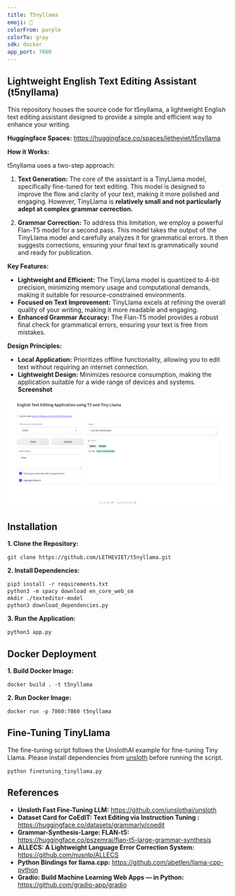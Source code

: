 ```yaml
---
title: T5nyllama
emoji: 🐳
colorFrom: purple
colorTo: gray
sdk: docker
app_port: 7860
---
```


## Lightweight English Text Editing Assistant (t5nyllama)

This repository houses the source code for t5nyllama, a lightweight English text editing assistant designed to provide a simple and efficient way to enhance your writing.

**Huggingface Spaces:**
https://huggingface.co/spaces/letheviet/t5nyllama

**How it Works:**

t5nyllama uses a two-step approach:

1. **Text Generation:** The core of the assistant is a TinyLlama model, specifically fine-tuned for text editing. This model is designed to improve the flow and clarity of your text, making it more polished and engaging. However, TinyLlama is **relatively small and not particularly adept at complex grammar correction.**

2. **Grammar Correction:** To address this limitation, we employ a powerful Flan-T5 model for a second pass. This model takes the output of the TinyLlama model and carefully analyzes it for grammatical errors. It then suggests corrections, ensuring your final text is grammatically sound and ready for publication.

**Key Features:**

- **Lightweight and Efficient:** The TinyLlama model is quantized to 4-bit precision, minimizing memory usage and computational demands, making it suitable for resource-constrained environments.
- **Focused on Text Improvement:** TinyLlama excels at refining the overall quality of your writing, making it more readable and engaging.
- **Enhanced Grammar Accuracy:** The Flan-T5 model provides a robust final check for grammatical errors, ensuring your text is free from mistakes.

**Design Principles:**

- **Local Application:** Prioritizes offline functionality, allowing you to edit text without requiring an internet connection.
- **Lightweight Design:** Minimizes resource consumption, making the application suitable for a wide range of devices and systems.
  **Screenshot**

![](./assets/screenshot.png)

## Installation

**1. Clone the Repository:**

```shell
git clone https://github.com/LETHEVIET/t5nyllama.git
```

**2. Install Dependencies:**

```shell
pip3 install -r requirements.txt
python3 -m spacy download en_core_web_sm
mkdir ./texteditor-model
python3 download_dependencies.py
```

**3. Run the Application:**

```shell
python3 app.py
```

## Docker Deployment

**1. Build Docker Image:**

```shell
docker build . -t t5nyllama
```

**2. Run Docker Image:**

```shell
docker run -p 7860:7860 t5nyllama
```

## Fine-Tuning TinyLlama

The fine-tuning script follows the UnslothAI example for fine-tuning Tiny Llama. Please install dependencies from [unsloth](https://github.com/unslothai/unsloth) before running the script.

```shell
python finetuning_tinyllama.py
```

## References

- **Unsloth Fast Fine-Tuning LLM:** https://github.com/unslothai/unsloth
- **Dataset Card for CoEdIT: Text Editing via Instruction Tuning :** https://huggingface.co/datasets/grammarly/coedit
- **Grammar-Synthesis-Large: FLAN-t5:** https://huggingface.co/pszemraj/flan-t5-large-grammar-synthesis
- **ALLECS: A Lightweight Language Error Correction System:** https://github.com/nusnlp/ALLECS
- **Python Bindings for llama.cpp:** https://github.com/abetlen/llama-cpp-python
- **Gradio: Build Machine Learning Web Apps — in Python:** https://github.com/gradio-app/gradio
